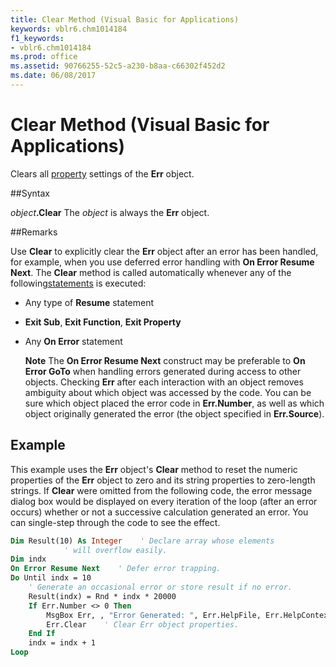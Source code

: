 ```yaml
---
title: Clear Method (Visual Basic for Applications)
keywords: vblr6.chm1014184
f1_keywords:
- vblr6.chm1014184
ms.prod: office
ms.assetid: 90766255-52c5-a230-b8aa-c66302f452d2
ms.date: 06/08/2017
---
```



# Clear Method (Visual Basic for Applications)



Clears all [property](../../Glossary/vbe-glossary.md) settings of the **Err** object.

##Syntax

_object_**.Clear**
The  _object_ is always the **Err** object.

##Remarks

Use  **Clear** to explicitly clear the **Err** object after an error has been handled, for example, when you use deferred error handling with **On Error Resume Next**. The **Clear** method is called automatically whenever any of the following[statements](../../Glossary/vbe-glossary.md) is executed:


- Any type of  **Resume** statement
    
-  **Exit Sub**, **Exit Function**, **Exit Property**
    
- Any  **On Error** statement
    
     **Note**  The  **On Error Resume Next** construct may be preferable to **On Error GoTo** when handling errors generated during access to other objects. Checking **Err** after each interaction with an object removes ambiguity about which object was accessed by the code. You can be sure which object placed the error code in **Err.Number**, as well as which object originally generated the error (the object specified in **Err.Source**).


## Example

This example uses the  **Err** object's **Clear** method to reset the numeric properties of the **Err** object to zero and its string properties to zero-length strings. If **Clear** were omitted from the following code, the error message dialog box would be displayed on every iteration of the loop (after an error occurs) whether or not a successive calculation generated an error. You can single-step through the code to see the effect.


```vb
Dim Result(10) As Integer    ' Declare array whose elements 
            ' will overflow easily.
Dim indx
On Error Resume Next    ' Defer error trapping.
Do Until indx = 10
    ' Generate an occasional error or store result if no error.
    Result(indx) = Rnd * indx * 20000
    If Err.Number <> 0 Then
        MsgBox Err, , "Error Generated: ", Err.HelpFile, Err.HelpContext
        Err.Clear    ' Clear Err object properties.
    End If
    indx = indx + 1
Loop

```


